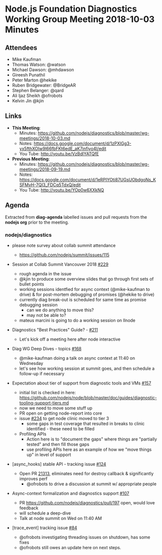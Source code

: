 # Node.js Foundation Diagnostics Working Group Meeting 2018-10-03 Minutes

## Attendees
  -  Mike Kaufman
  -  Thomas Watson: @watson
  -  Michael Dawson: @mhdawson
  -  Gireesh Punathil
  -  Peter Marton @hekike
  -  Ruben Bridgewater: @BridgeAR
  -  Stephen Belanger: @qard
  -  Ali Ijaz Sheikh @ofrobots
  -  Kelvin Jin @kjin



## Links
- **This Meeting**:
  - Minutes:  https://github.com/nodejs/diagnostics/blob/master/wg-meetings/2018-10-03.md
  - Notes:    https://docs.google.com/document/d/1zPXlGg3-yx5fthXOIw9l66fbFKt6edE_aK7infiyo4I/edit
  - You Tube: http://youtu.be/VzBdlYATQfE
- **Previous Meeting**: 
  - Minutes:  https://github.com/nodejs/diagnostics/blob/master/wg-meetings/2018-09-19.md
  - Notes:    https://docs.google.com/document/d/1eRPIYOti87UGsUObdgoNs_KSFMvH-7QI3_FDCq5TdxQ/edit
  - You Tube: http://youtu.be/YOp0w6XXkNQ

## Agenda

Extracted from **diag-agenda**  labelled issues and pull requests from the **nodejs org** prior to the meeting.

### nodejs/diagnostics

  - please note survey about collab summit attendance
    - https://github.com/nodejs/summit/issues/115


  - Session at Collab Summit Vancouver 2018 [#229](https://github.com/nodejs/diagnostics/issues/168)
    -  rough agenda in the issue
    -  @kjin to produce some overview slides that go through first sets of bullet points
    - working sessions identfied for async context (@mike-kaufman to drive) & for post-mortem debugging of promises (@hekike to drive)
    - currently diag break-out is scheduled for same time as promise debugging session
      - can we do anything to move this?
      - may not be able to?
    - mateus marcini is going to do a working session on llnode 

  - Diagnostics "Best Practices" Guide? - [#211](https://github.com/nodejs/diagnostics/issues/211)
    - Let's kick off a meeting here after node interactive
    

  - Diag WG Deep Dives - topics [#168](https://github.com/nodejs/diagnostics/issues/168)
     - @mike-kaufman doing a talk on async context at 11:40 on Wednesday
     - let's see how working session at summit goes, and then schedule a follow-up if necessary 

  - Expectation about tier of support from diagnostic tools and VMs [#157](https://github.com/nodejs/diagnostics/issues/157)
    - initial list is checked in here:  https://github.com/nodejs/node/blob/master/doc/guides/diagnostic-tooling-support-tiers.md
    - now we need to move some stuff up
    - PR open on getting node-report into core
    - issue [#234](https://github.com/nodejs/diagnostics/issues/234) to get node clinic moved to tier 3
      - some gaps in test coverage that resulted in breaks to clinic identified - these need to be filled
    - Profiling APIs 
      - Action here is to "document the gaps" where things are "partially tested" and then fill those gaps
      - use profiling APIs here as an example of how we "move things up" in level of support

   
  - \[async_hooks\] stable API - tracking issue [#124](https://github.com/nodejs/diagnostics/issues/124)
    - Open PR [21313](github.com/nodejs/node/pull/21313), eliminates need for destroy callback & significantly improves perf
      - @ofrobots to drive a discussion at summit w/ appropriate people
  
  - Async-context formalization and diagnostics support [#107](https://github.com/nodejs/diagnostics/issues/107)
    - PR  https://github.com/nodejs/diagnostics/pull/197 open, would love feedback
    - will schedule a deep-dive
    - Talk at node summit on Wed on 11:40 AM

  - \[trace_event\] tracking issue [#84](https://github.com/nodejs/diagnostics/issues/84)
    - @ofrobots investigating threading issues on shutdown, has some fixes
    - @ofrobots still owes an update here on next steps.


